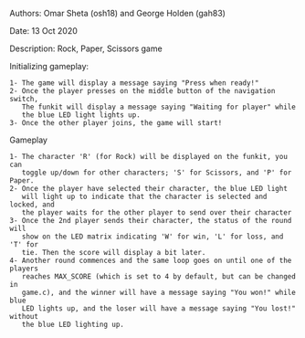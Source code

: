 Authors: Omar Sheta (osh18) and George Holden (gah83)

Date: 13 Oct 2020

Description: Rock, Paper, Scissors game

Initializing gameplay:

    1- The game will display a message saying "Press when ready!"
    2- Once the player presses on the middle button of the navigation switch,
       The funkit will display a message saying "Waiting for player" while
       the blue LED light lights up.
    3- Once the other player joins, the game will start!
    

Gameplay

    1- The character 'R' (for Rock) will be displayed on the funkit, you can 
       toggle up/down for other characters; 'S' for Scissors, and 'P' for Paper.
    2- Once the player have selected their character, the blue LED light 
       will light up to indicate that the character is selected and locked, and
       the player waits for the other player to send over their character
    3- Once the 2nd player sends their character, the status of the round will
       show on the LED matrix indicating 'W' for win, 'L' for loss, and 'T' for
       tie. Then the score will display a bit later.
    4- Another round commences and the same loop goes on until one of the players
       reaches MAX_SCORE (which is set to 4 by default, but can be changed in
       game.c), and the winner will have a message saying "You won!" while blue
       LED lights up, and the loser will have a message saying "You lost!" without
       the blue LED lighting up.